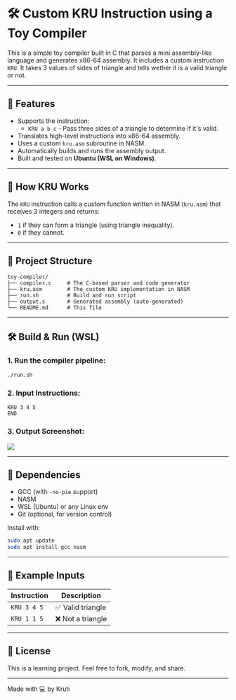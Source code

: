 # 🛠️ Custom KRU Instruction using a Toy Compiler

This is a simple toy compiler built in C that parses a mini assembly-like language and generates x86-64 assembly. It includes a custom instruction `KRU`. It takes 3 values of sides of triangle and tells wether it is a valid triangle or not. 

---

## 🚀 Features

- Supports the instruction:
  - `KRU a b c` - Pass three sides of a triangle to determine if it's valid.
- Translates high-level instructions into x86-64 assembly.
- Uses a custom `kru.asm` subroutine in NASM.
- Automatically builds and runs the assembly output.
- Built and tested on **Ubuntu (WSL on Windows)**.

---

## 🧠 How KRU Works

The `KRU` instruction calls a custom function written in NASM (`kru.asm`) that receives 3 integers and returns:

- `1` if they can form a triangle (using triangle inequality).
- `0` if they cannot.

---

## 📁 Project Structure

```
toy-compiler/
├── compiler.c     # The C-based parser and code generator
├── kru.asm        # The custom KRU implementation in NASM
├── run.sh         # Build and run script
├── output.s       # Generated assembly (auto-generated)
└── README.md      # This file
```

---

## 🛠️ Build & Run (WSL)

### 1. Run the compiler pipeline:

```bash
./run.sh
```

### 2. Input Instructions:

```text
KRU 3 4 5
END
```

### 3. Output Screenshot:
![][def]


---

## 🔧 Dependencies

- GCC (with `-no-pie` support)
- NASM
- WSL (Ubuntu) or any Linux env
- Git (optional, for version control)

Install with:

```bash
sudo apt update
sudo apt install gcc nasm
```

---

## 🧪 Example Inputs

| Instruction | Description |
|------------|-------------|
| `KRU 3 4 5` | ✅ Valid triangle |
| `KRU 1 1 5` | ❌ Not a triangle |

---

## 📄 License

This is a learning project. Feel free to fork, modify, and share.

---

Made with 💻 by Kruti


[def]: https: